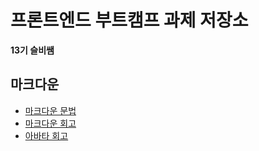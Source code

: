 # 프론트엔드 부트캠프 과제 저장소

**13기 슬비쌤**

## 마크다운

- [마크다운 문법](./src/md/markdown.md)
- [마크다운 회고](./src/md/retrospect.md)
- [아바타 회고](./src/avatars/avatars.md)
